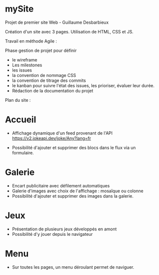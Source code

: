 # mySite
Projet de premier site Web - Guillaume Desbarbieux


Création d'un site avec 3 pages.
Utilisation de HTML, CSS et JS.

Travail en méthode Agile : 

Phase gestion de projet pour définir 
- le wireframe
- Les milestones
- les issues
- la convention de nommage CSS
- la convention de titrage des commits
- le kanban pour suivre l'état des issues, les prioriser, évaluer leur durée.
- Rédaction de la documentation du projet

 
Plan du site :

# Accueil

- Affichage dynamique d'un feed provenant de l'API
    https://v2.jokeapi.dev/joke/Any?lang=fr

- Possibilité d'ajouter et supprimer des blocs dans le flux via un formulaire.



# Galerie

- Encart publicitaire avec défilement automatiques
- Galerie d'images avec choix de l'affichage : mosaîque ou colonne
- Possibilité d'ajouter et supprimer des images dans la galerie.



# Jeux

- Présentation de plusieurs jeux développés en amont
- Possibilité d'y jouer depuis le navigateur


# Menu

- Sur toutes les pages, un menu déroulant permet de naviguer.
